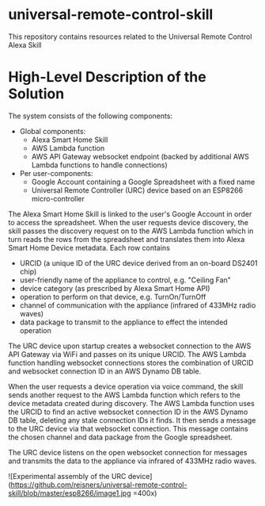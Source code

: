 # universal-remote-control-skill

This repository contains resources related to the Universal Remote Control Alexa Skill

# High-Level Description of the Solution

The system consists of the following components:
* Global components:
  * Alexa Smart Home Skill
  * AWS Lambda function
  * AWS API Gateway websocket endpoint (backed by additional AWS Lambda functions to handle connections)
* Per user-components:
  * Google Account containing a Google Spreadsheet with a fixed name
  * Universal Remote Controller (URC) device based on an ESP8266 micro-controller

The Alexa Smart Home Skill is linked to the user's Google Account in order to access the spreadsheet.
When the user requests device discovery, the skill passes the discovery request on to the AWS Lambda function 
which in turn reads the rows from the spreadsheet and translates them into Alexa Smart Home Device metadata.
Each row contains
* URCID (a unique ID of the URC device derived from an on-board DS2401 chip)
* user-friendly name of the appliance to control, e.g. "Ceiling Fan"
* device category (as prescribed by Alexa Smart Home API)
* operation to perform on that device, e.g. TurnOn/TurnOff
* channel of communication with the appliance (infrared of 433MHz radio waves)
* data package to transmit to the appliance to effect the intended operation

The URC device upon startup creates a websocket connection to the AWS API Gateway via WiFi and passes on its unique URCID.
The AWS Lambda function handling websocket connections stores the combination of URCID and websocket connection ID in an
AWS Dynamo DB table.

When the user requests a device operation via voice command, the skill sends another request to the AWS Lambda function
which refers to the device metadata created during discovery. The AWS Lambda function uses the URCID to find an active
websocket connection ID in the AWS Dynamo DB table, deleting any stale connection IDs it finds. It then sends a message
to the URC device via that websocket connection. This message contains the chosen channel and data package from the Google spreadsheet.

The URC device listens on the open websocket connection for messages and transmits the data to the appliance via infrared of 433MHz radio waves.

![Experimental assembly of the URC device](https://github.com/reisners/universal-remote-control-skill/blob/master/esp8266/image1.jpg =400x)


